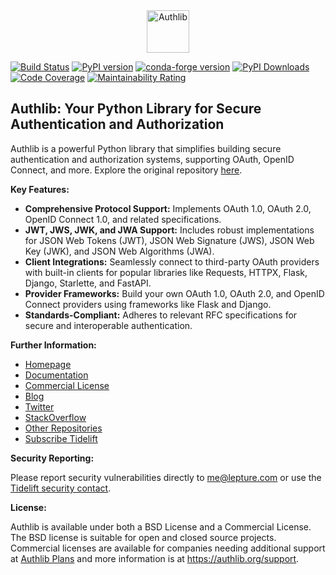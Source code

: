 <div align="center">
  <picture>
    <source media="(prefers-color-scheme: dark)" srcset="docs/_static/dark-logo.svg" />
    <img alt="Authlib" src="docs/_static/light-logo.svg" height="68" />
  </picture>
</div>

[![Build Status](https://github.com/authlib/authlib/workflows/tests/badge.svg)](https://github.com/authlib/authlib/actions)
[![PyPI version](https://img.shields.io/pypi/v/authlib.svg)](https://pypi.org/project/authlib)
[![conda-forge version](https://img.shields.io/conda/v/conda-forge/authlib.svg?label=conda-forge&colorB=0090ff)](https://anaconda.org/conda-forge/authlib)
[![PyPI Downloads](https://static.pepy.tech/badge/authlib/month)](https://pepy.tech/projects/authlib)
[![Code Coverage](https://codecov.io/gh/authlib/authlib/graph/badge.svg?token=OWTdxAIsPI)](https://codecov.io/gh/authlib/authlib)
[![Maintainability Rating](https://sonarcloud.io/api/project_badges/measure?project=authlib_authlib&metric=sqale_rating)](https://sonarcloud.io/summary/new_code?id=authlib_authlib)

## Authlib: Your Python Library for Secure Authentication and Authorization

Authlib is a powerful Python library that simplifies building secure authentication and authorization systems, supporting OAuth, OpenID Connect, and more.  Explore the original repository [here](https://github.com/authlib/authlib).

**Key Features:**

*   **Comprehensive Protocol Support:** Implements OAuth 1.0, OAuth 2.0, OpenID Connect 1.0, and related specifications.
*   **JWT, JWS, JWK, and JWA Support:** Includes robust implementations for JSON Web Tokens (JWT), JSON Web Signature (JWS), JSON Web Key (JWK), and JSON Web Algorithms (JWA).
*   **Client Integrations:** Seamlessly connect to third-party OAuth providers with built-in clients for popular libraries like Requests, HTTPX, Flask, Django, Starlette, and FastAPI.
*   **Provider Frameworks:** Build your own OAuth 1.0, OAuth 2.0, and OpenID Connect providers using frameworks like Flask and Django.
*   **Standards-Compliant:** Adheres to relevant RFC specifications for secure and interoperable authentication.

**Further Information:**

*   [Homepage](https://authlib.org/)
*   [Documentation](https://docs.authlib.org/)
*   [Commercial License](https://authlib.org/plans)
*   [Blog](https://blog.authlib.org/)
*   [Twitter](https://twitter.com/authlib)
*   [StackOverflow](https://stackoverflow.com/questions/tagged/authlib)
*   [Other Repositories](https://github.com/authlib)
*   [Subscribe Tidelift](https://tidelift.com/subscription/pkg/pypi-authlib?utm_source=pypi-authlib&utm_medium=referral&utm_campaign=links)

**Security Reporting:**

Please report security vulnerabilities directly to <me@lepture.com> or use the [Tidelift security contact](https://tidelift.com/security).

**License:**

Authlib is available under both a BSD License and a Commercial License.  The BSD license is suitable for open and closed source projects.  Commercial licenses are available for companies needing additional support at [Authlib Plans](https://authlib.org/plans) and more information is at <https://authlib.org/support>.